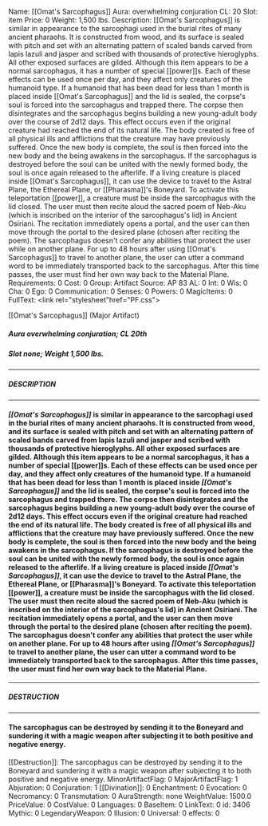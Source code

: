 Name: [[Omat's Sarcophagus]]
Aura: overwhelming conjuration
CL: 20
Slot: item
Price: 0
Weight: 1,500 lbs.
Description: [[Omat's Sarcophagus]] is similar in appearance to the sarcophagi used in the burial rites of many ancient pharaohs. It is constructed from wood, and its surface is sealed with pitch and set with an alternating pattern of scaled bands carved from lapis lazuli and jasper and scribed with thousands of protective hieroglyphs. All other exposed surfaces are gilded. Although this item appears to be a normal sarcophagus, it has a number of special [[power]]s. Each of these effects can be used once per day, and they affect only creatures of the humanoid type. If a humanoid that has been dead for less than 1 month is placed inside [[Omat's Sarcophagus]] and the lid is sealed, the corpse's soul is forced into the sarcophagus and trapped there. The corpse then disintegrates and the sarcophagus begins building a new young-adult body over the course of 2d12 days. This effect occurs even if the original creature had reached the end of its natural life. The body created is free of all physical ills and afflictions that the creature may have previously suffered. Once the new body is complete, the soul is then forced into the new body and the being awakens in the sarcophagus. If the sarcophagus is destroyed before the soul can be united with the newly formed body, the soul is once again released to the afterlife. If a living creature is placed inside [[Omat's Sarcophagus]], it can use the device to travel to the Astral Plane, the Ethereal Plane, or [[Pharasma]]'s Boneyard. To activate this teleportation [[power]], a creature must be inside the sarcophagus with the lid closed. The user must then recite aloud the sacred poem of Neb-Aku (which is inscribed on the interior of the sarcophagus's lid) in Ancient Osiriani. The recitation immediately opens a portal, and the user can then move through the portal to the desired plane (chosen after reciting the poem). The sarcophagus doesn't confer any abilities that protect the user while on another plane. For up to 48 hours after using [[Omat's Sarcophagus]] to travel to another plane, the user can utter a command word to be immediately transported back to the sarcophagus. After this time passes, the user must find her own way back to the Material Plane.
Requirements: 0
Cost: 0
Group: Artifact
Source: AP 83
AL: 0
Int: 0
Wis: 0
Cha: 0
Ego: 0
Communication: 0
Senses: 0
Powers: 0
MagicItems: 0
FullText: <link rel="stylesheet"href="PF.css"><div class="heading"><p class="alignleft">[[Omat's Sarcophagus]] (Major Artifact)</p><div style="clear: both;"></div></div><div><h5><b>Aura </b>overwhelming conjuration; <b>CL </b>20th</h5><h5><b>Slot </b>none; <b>Weight </b>1,500 lbs.</h5></div><hr/><div><h5><b>DESCRIPTION</b></h5></div><hr/><div><h4><p><i>[[Omat's Sarcophagus]]</i> is similar in appearance to the sarcophagi used in the burial rites of many ancient pharaohs. It is constructed from wood, and its surface is sealed with pitch and set with an alternating pattern of scaled bands carved from lapis lazuli and jasper and scribed with thousands of protective hieroglyphs. All other exposed surfaces are gilded. Although this item appears to be a normal sarcophagus, it has a number of special [[power]]s. Each of these effects can be used once per day, and they affect only creatures of the humanoid type. If a humanoid that has been dead for less than 1 month is placed inside <i>[[Omat's Sarcophagus]]</i> and the lid is sealed, the corpse's soul is forced into the sarcophagus and trapped there. The corpse then disintegrates and the sarcophagus begins building a new young-adult body over the course of 2d12 days. This effect occurs even if the original creature had reached the end of its natural life. The body created is free of all physical ills and afflictions that the creature may have previously suffered. Once the new body is complete, the soul is then forced into the new body and the being awakens in the sarcophagus. If the sarcophagus is destroyed before the soul can be united with the newly formed body, the soul is once again released to the afterlife. If a living creature is placed inside <i>[[Omat's Sarcophagus]]</i>, it can use the device to travel to the Astral Plane, the Ethereal Plane, or [[Pharasma]]'s Boneyard. To activate this teleportation [[power]], a creature must be inside the sarcophagus with the lid closed. The user must then recite aloud the sacred poem of Neb-Aku (which is inscribed on the interior of the sarcophagus's lid) in Ancient Osiriani. The recitation immediately opens a portal, and the user can then move through the portal to the desired plane (chosen after reciting the poem). The sarcophagus doesn't confer any abilities that protect the user while on another plane. For up to 48 hours after using <i>[[Omat's Sarcophagus]]</i> to travel to another plane, the user can utter a command word to be immediately transported back to the sarcophagus. After this time passes, the user must find her own way back to the Material Plane.</p></h4></div><hr/><div><h5><b>DESTRUCTION</b></h5></div><hr/><div><h4><p>The sarcophagus can be destroyed by sending it to the Boneyard and sundering it with a magic weapon after subjecting it to both positive and negative energy.</p></h4></div>
[[Destruction]]: The sarcophagus can be destroyed by sending it to the Boneyard and sundering it with a magic weapon after subjecting it to both positive and negative energy.
MinorArtifactFlag: 0
MajorArtifactFlag: 1
Abjuration: 0
Conjuration: 1
[[Divination]]: 0
Enchantment: 0
Evocation: 0
Necromancy: 0
Transmutation: 0
AuraStrength: none
WeightValue: 1500.0
PriceValue: 0
CostValue: 0
Languages: 0
BaseItem: 0
LinkText: 0
id: 3406
Mythic: 0
LegendaryWeapon: 0
Illusion: 0
Universal: 0
effects: 0
